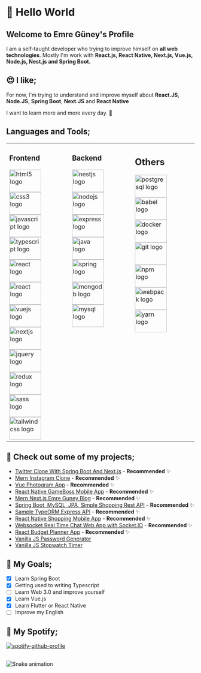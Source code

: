 

# 👋 Hello World

## Welcome to Emre Güney's Profile

I am a self-taught developer who trying to improve himself on <strong>all web technologies</strong>. Mostly I'm work with <strong>React.js, React Native, Next.js, Vue.js, Node.js, Nest.js and Spring Boot.</strong> 

## 😍 I like;

For now, I'm trying to understand and improve myself about <strong>React.JS</strong>, <strong>Node.JS</strong>, <strong>Spring Boot</strong>, <strong>Next.JS</strong> and <strong>React Native</strong>

I want to learn more and more every day. 🤘

## Languages and Tools;

<table>
<tr>
<td valign="top" width="33%">

### Frontend
  <img src="https://cdn.jsdelivr.net/gh/devicons/devicon/icons/html5/html5-original.svg" height="60" width="85" alt="html5 logo"  />
    <img src="https://cdn.jsdelivr.net/gh/devicons/devicon/icons/css3/css3-original.svg" height="60" width="85" alt="css3 logo"  />
    <img src="https://cdn.jsdelivr.net/gh/devicons/devicon/icons/javascript/javascript-original.svg" height="60" width="85" alt="javascript logo"  />
    <img src="https://cdn.jsdelivr.net/gh/devicons/devicon/icons/typescript/typescript-original.svg" height="60" width="85" alt="typescript logo"  />
    <img src="https://cdn.jsdelivr.net/gh/devicons/devicon/icons/react/react-original.svg" height="60" width="85" alt="react logo"  />
 <img src="https://reactnative.dev/img/header_logo.svg" height="60" width="85" alt="react logo"  />
    <img src="https://cdn.jsdelivr.net/gh/devicons/devicon/icons/vuejs/vuejs-original.svg" height="60" width="85" alt="vuejs logo"  />
    <img src="https://cdn.jsdelivr.net/gh/devicons/devicon/icons/nextjs/nextjs-original.svg" height="60" width="85" alt="nextjs logo"  />
   <img src="https://cdn.jsdelivr.net/gh/devicons/devicon/icons/jquery/jquery-original.svg" height="60" width="85" alt="jquery logo"  />
    <img src="https://cdn.jsdelivr.net/gh/devicons/devicon/icons/redux/redux-original.svg" height="60" width="85" alt="redux logo"  />
    <img src="https://cdn.jsdelivr.net/gh/devicons/devicon/icons/sass/sass-original.svg" height="60" width="85" alt="sass logo"  />
    <img src="https://cdn.jsdelivr.net/gh/devicons/devicon/icons/tailwindcss/tailwindcss-original-wordmark.svg" height="60" width="85" alt="tailwindcss logo"  />
</td>
<td valign="top" width="33%">

### Backend
  <img src="https://cdn.jsdelivr.net/gh/devicons/devicon/icons/nestjs/nestjs-plain.svg" height="60" width="85" alt="nestjs logo"  />
    <img src="https://cdn.jsdelivr.net/gh/devicons/devicon/icons/nodejs/nodejs-original.svg" height="60" width="85" alt="nodejs logo"  />
    <img src="https://cdn.jsdelivr.net/gh/devicons/devicon/icons/express/express-original.svg" height="60" width="85" alt="express logo"  />
    <img src="https://cdn.jsdelivr.net/gh/devicons/devicon/icons/java/java-original.svg" height="60" width="85" alt="java logo"  />
    <img src="https://cdn.jsdelivr.net/gh/devicons/devicon/icons/spring/spring-original.svg" height="60" width="85" alt="spring logo"  />
    <img src="https://cdn.jsdelivr.net/gh/devicons/devicon/icons/mongodb/mongodb-original.svg" height="60" width="85" alt="mongodb logo"  />
    <img src="https://cdn.jsdelivr.net/gh/devicons/devicon/icons/mysql/mysql-original.svg" height="60" width="85" alt="mysql logo"  />
</td>
<td valign="top" width="33%">      

## Others
<img src="https://cdn.jsdelivr.net/gh/devicons/devicon/icons/postgresql/postgresql-original.svg" height="60" width="85" alt="postgresql logo"  />
    <img src="https://cdn.jsdelivr.net/gh/devicons/devicon/icons/babel/babel-original.svg" height="60" width="85" alt="babel logo"  />
    <img src="https://cdn.jsdelivr.net/gh/devicons/devicon/icons/docker/docker-original.svg" height="60" width="85" alt="docker logo"  />
    <img src="https://cdn.jsdelivr.net/gh/devicons/devicon/icons/git/git-original.svg" height="60" width="85" alt="git logo"  />
    <img src="https://cdn.jsdelivr.net/gh/devicons/devicon/icons/npm/npm-original-wordmark.svg" height="60" width="85" alt="npm logo"  />
    <img src="https://cdn.jsdelivr.net/gh/devicons/devicon/icons/webpack/webpack-original.svg" height="60" width="85" alt="webpack logo"  />
    <img src="https://cdn.jsdelivr.net/gh/devicons/devicon/icons/yarn/yarn-original.svg" height="60" width="85" alt="yarn logo"  />   
   </td>
  </tr>
 </table>

## 🧐 Check out some of my projects;

- [Twitter Clone With Spring Boot And Next.js](https://github.com/eeguney/twitter-clone-springboot-and-nextjs) - **Recommended** ✨
- [Mern Instagram Clone](https://github.com/eeguney/mern-instagram-clone) - **Recommended** ✨
- [Vue Photogram App](https://github.com/eeguney/vue-photogram-app) - **Recommended** ✨
- [React Native GameBoss Mobile App](https://github.com/eeguney/react-native-gameboss-app) - **Recommended** ✨
- [Mern Next.js Emre Guney Blog](https://github.com/eeguney/mern-next.js-emreguney-blog) - **Recommended** ✨
- [Spring Boot, MySQL, JPA, Simple Shopping Rest API](https://github.com/eeguney/spring-boot-shop-api) - **Recommended** ✨
- [Sample TypeORM Express API](https://github.com/eeguney?tab=repositories) - **Recommended** ✨
- [React Native Shopping Mobile App](https://github.com/eeguney/react-native-shopping-app) - **Recommended** ✨
- [Websocket Real Time Chat Web App with Socket.IO](https://github.com/eeguney/websocket-real-time-chat) - **Recommended** ✨
- [React Budget Planner App](https://github.com/eeguney/react-budget-planner-app) - **Recommended** ✨
- [Vanilla JS Password Generator](https://github.com/eeguney/vanilla-javascript-password-generator)
- [Vanilla JS Stopwatch Timer](https://github.com/eeguney/vanilla-js-stopwatch-timer)

## :punch: My Goals;

- [x] Learn Spring Boot 
- [x] Getting used to writing Typescript
- [ ] Learn Web 3.0 and improve yourself
- [x] Learn Vue.js
- [x] Learn Flutter or React Native
- [ ] Improve my English

## 🧐 My Spotify;

[![spotify-github-profile](https://spotify-github-profile.vercel.app/api/view?uid=8tly12gnnkqx23gtddtcz9xgi&cover_image=true&theme=default&show_offline=false&background_color=121212&bar_color=53b14f&bar_color_cover=false)](https://spotify-github-profile.vercel.app/api/view?uid=8tly12gnnkqx23gtddtcz9xgi&redirect=true)

<br clear="both">

<img src="https://profile-readme-generator.com/assets/snake.svg" alt="Snake animation" />
